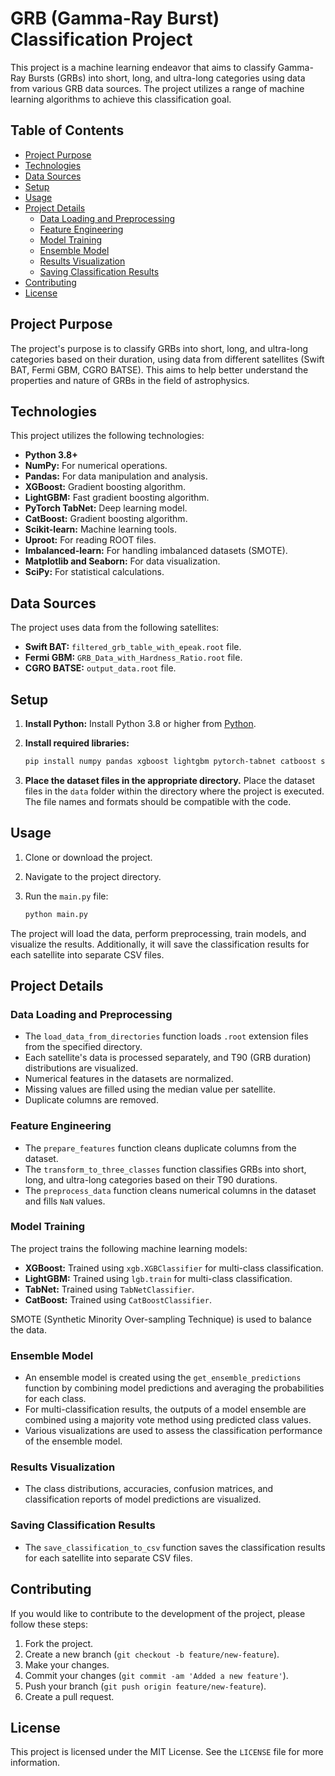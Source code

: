 # GRB (Gamma-Ray Burst) Classification Project

This project is a machine learning endeavor that aims to classify Gamma-Ray Bursts (GRBs) into short, long, and ultra-long categories using data from various GRB data sources. The project utilizes a range of machine learning algorithms to achieve this classification goal.

## Table of Contents

-   [Project Purpose](#project-purpose)
-   [Technologies](#technologies)
-   [Data Sources](#data-sources)
-   [Setup](#setup)
-   [Usage](#usage)
-   [Project Details](#project-details)
    -   [Data Loading and Preprocessing](#data-loading-and-preprocessing)
    -   [Feature Engineering](#feature-engineering)
    -   [Model Training](#model-training)
    -   [Ensemble Model](#ensemble-model)
    -   [Results Visualization](#results-visualization)
    -   [Saving Classification Results](#saving-classification-results)
-   [Contributing](#contributing)
-   [License](#license)

## Project Purpose

The project's purpose is to classify GRBs into short, long, and ultra-long categories based on their duration, using data from different satellites (Swift BAT, Fermi GBM, CGRO BATSE). This aims to help better understand the properties and nature of GRBs in the field of astrophysics.

## Technologies

This project utilizes the following technologies:

-   **Python 3.8+**
-   **NumPy:** For numerical operations.
-   **Pandas:** For data manipulation and analysis.
-   **XGBoost:** Gradient boosting algorithm.
-   **LightGBM:** Fast gradient boosting algorithm.
-   **PyTorch TabNet:** Deep learning model.
-   **CatBoost:** Gradient boosting algorithm.
-   **Scikit-learn:** Machine learning tools.
-   **Uproot:** For reading ROOT files.
-   **Imbalanced-learn:** For handling imbalanced datasets (SMOTE).
-   **Matplotlib and Seaborn:** For data visualization.
-   **SciPy:** For statistical calculations.

## Data Sources

The project uses data from the following satellites:

-   **Swift BAT:** `filtered_grb_table_with_epeak.root` file.
-   **Fermi GBM:** `GRB_Data_with_Hardness_Ratio.root` file.
-   **CGRO BATSE:** `output_data.root` file.

## Setup

1.  **Install Python:** Install Python 3.8 or higher from [Python](https://www.python.org/downloads/).
2.  **Install required libraries:**

    ```bash
    pip install numpy pandas xgboost lightgbm pytorch-tabnet catboost scikit-learn uproot imbalanced-learn matplotlib seaborn scipy
    ```
3.  **Place the dataset files in the appropriate directory.** Place the dataset files in the `data` folder within the directory where the project is executed. The file names and formats should be compatible with the code.

## Usage

1.  Clone or download the project.
2.  Navigate to the project directory.
3.  Run the `main.py` file:

    ```bash
    python main.py
    ```

The project will load the data, perform preprocessing, train models, and visualize the results. Additionally, it will save the classification results for each satellite into separate CSV files.

## Project Details

### Data Loading and Preprocessing

-   The `load_data_from_directories` function loads `.root` extension files from the specified directory.
-   Each satellite's data is processed separately, and T90 (GRB duration) distributions are visualized.
-   Numerical features in the datasets are normalized.
-   Missing values are filled using the median value per satellite.
-   Duplicate columns are removed.

### Feature Engineering

-   The `prepare_features` function cleans duplicate columns from the dataset.
-   The `transform_to_three_classes` function classifies GRBs into short, long, and ultra-long categories based on their T90 durations.
-   The `preprocess_data` function cleans numerical columns in the dataset and fills `NaN` values.

### Model Training

The project trains the following machine learning models:

-   **XGBoost:** Trained using `xgb.XGBClassifier` for multi-class classification.
-   **LightGBM:** Trained using `lgb.train` for multi-class classification.
-   **TabNet:** Trained using `TabNetClassifier`.
-   **CatBoost:** Trained using `CatBoostClassifier`.

SMOTE (Synthetic Minority Over-sampling Technique) is used to balance the data.

### Ensemble Model

-   An ensemble model is created using the `get_ensemble_predictions` function by combining model predictions and averaging the probabilities for each class.
-   For multi-classification results, the outputs of a model ensemble are combined using a majority vote method using predicted class values.
-   Various visualizations are used to assess the classification performance of the ensemble model.

### Results Visualization

-   The class distributions, accuracies, confusion matrices, and classification reports of model predictions are visualized.

### Saving Classification Results

-   The `save_classification_to_csv` function saves the classification results for each satellite into separate CSV files.

## Contributing

If you would like to contribute to the development of the project, please follow these steps:

1.  Fork the project.
2.  Create a new branch (`git checkout -b feature/new-feature`).
3.  Make your changes.
4.  Commit your changes (`git commit -am 'Added a new feature'`).
5.  Push your branch (`git push origin feature/new-feature`).
6.  Create a pull request.

## License

This project is licensed under the MIT License. See the `LICENSE` file for more information.

